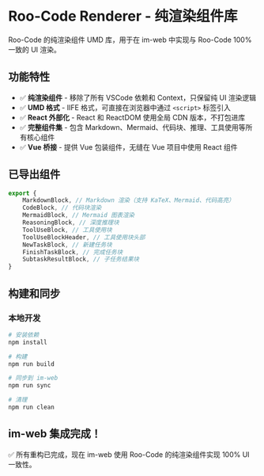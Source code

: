 # Roo-Code Renderer - 纯渲染组件库

Roo-Code 的纯渲染组件 UMD 库，用于在 im-web 中实现与 Roo-Code 100% 一致的 UI 渲染。

## 功能特性

- ✅ **纯渲染组件** - 移除了所有 VSCode 依赖和 Context，只保留纯 UI 渲染逻辑
- ✅ **UMD 格式** - IIFE 格式，可直接在浏览器中通过 `<script>` 标签引入
- ✅ **React 外部化** - React 和 ReactDOM 使用全局 CDN 版本，不打包进库
- ✅ **完整组件集** - 包含 Markdown、Mermaid、代码块、推理、工具使用等所有核心组件
- ✅ **Vue 桥接** - 提供 Vue 包装组件，无缝在 Vue 项目中使用 React 组件

## 已导出组件

```typescript
export {
	MarkdownBlock, // Markdown 渲染（支持 KaTeX、Mermaid、代码高亮）
	CodeBlock, // 代码块渲染
	MermaidBlock, // Mermaid 图表渲染
	ReasoningBlock, // 深度推理块
	ToolUseBlock, // 工具使用块
	ToolUseBlockHeader, // 工具使用块头部
	NewTaskBlock, // 新建任务块
	FinishTaskBlock, // 完成任务块
	SubtaskResultBlock, // 子任务结果块
}
```

## 构建和同步

### 本地开发

```bash
# 安装依赖
npm install

# 构建
npm run build

# 同步到 im-web
npm run sync

# 清理
npm run clean
```

## im-web 集成完成！

✅ 所有重构已完成，现在 im-web 使用 Roo-Code 的纯渲染组件实现 100% UI 一致性。
